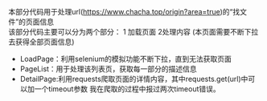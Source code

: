 本部分代码用于处理url(https://www.chacha.top/origin?area=true)的“找文件”的页面信息  <br>
该部分代码主要可以分为两个部分： 1 加载页面  2处理内容 (本页面需要不断下拉去获得全部页面信息)  <br>
- LoadPage：利用selenium的模拟功能不断下拉，直到无法获取页面
- PageList：用于处理该列表页，获取每一部分的描述信息
- DetailPage:利用requests爬取页面的详情内容，其中requests.get(url)中可以加一个timeout参数 我在爬取的过程中报过两次timeout错误。
